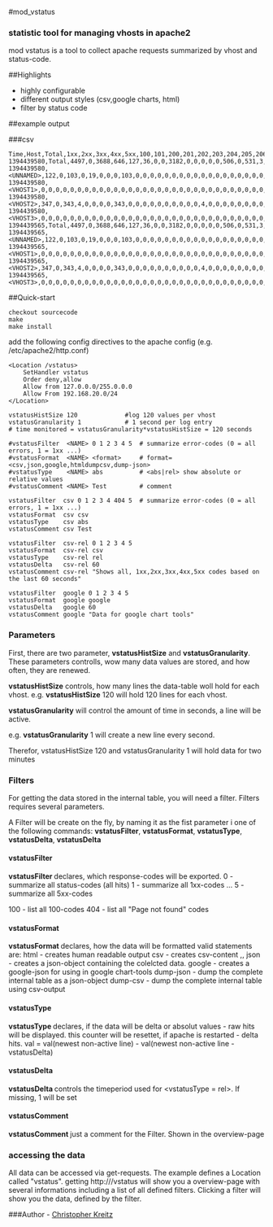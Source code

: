 #mod_vstatus

### statistic tool for managing vhosts in apache2
mod vstatus is a tool to collect apache requests summarized by vhost and status-code.

##Highlights
  - highly configurable
  - different output styles (csv,google charts, html)
  - filter by status code


##example output

###csv

    Time,Host,Total,1xx,2xx,3xx,4xx,5xx,100,101,200,201,202,203,204,205,206,300,301,302,303,304,305,306,307,400,401,402,403,404,405,406,407,408,409,410,411,412,413,414,415,416,417,500,501,502,503,504,505
    1394439580,Total,4497,0,3688,646,127,36,0,0,3182,0,0,0,0,0,506,0,531,3,2,110,0,0,0,1,97,0,0,10,0,0,0,19,0,0,0,0,0,0,0,0,0,36,0,0,0,0,0
    1394439580,<UNNAMED>,122,0,103,0,19,0,0,0,103,0,0,0,0,0,0,0,0,0,0,0,0,0,0,0,0,0,0,0,0,0,0,19,0,0,0,0,0,0,0,0,0,0,0,0,0,0,0
    1394439580,<VHOST1>,0,0,0,0,0,0,0,0,0,0,0,0,0,0,0,0,0,0,0,0,0,0,0,0,0,0,0,0,0,0,0,0,0,0,0,0,0,0,0,0,0,0,0,0,0,0,0
    1394439580,<VHOST2>,347,0,343,4,0,0,0,0,343,0,0,0,0,0,0,0,0,0,0,4,0,0,0,0,0,0,0,0,0,0,0,0,0,0,0,0,0,0,0,0,0,0,0,0,0,0,0
    1394439580,<VHOST3>,0,0,0,0,0,0,0,0,0,0,0,0,0,0,0,0,0,0,0,0,0,0,0,0,0,0,0,0,0,0,0,0,0,0,0,0,0,0,0,0,0,0,0,0,0,0,0
    1394439565,Total,4497,0,3688,646,127,36,0,0,3182,0,0,0,0,0,506,0,531,3,2,110,0,0,0,1,97,0,0,10,0,0,0,19,0,0,0,0,0,0,0,0,0,36,0,0,0,0,0
    1394439565,<UNNAMED>,122,0,103,0,19,0,0,0,103,0,0,0,0,0,0,0,0,0,0,0,0,0,0,0,0,0,0,0,0,0,0,19,0,0,0,0,0,0,0,0,0,0,0,0,0,0,0
    1394439565,<VHOST1>,0,0,0,0,0,0,0,0,0,0,0,0,0,0,0,0,0,0,0,0,0,0,0,0,0,0,0,0,0,0,0,0,0,0,0,0,0,0,0,0,0,0,0,0,0,0,0
    1394439565,<VHOST2>,347,0,343,4,0,0,0,0,343,0,0,0,0,0,0,0,0,0,0,4,0,0,0,0,0,0,0,0,0,0,0,0,0,0,0,0,0,0,0,0,0,0,0,0,0,0,0
    1394439565,<VHOST3>,0,0,0,0,0,0,0,0,0,0,0,0,0,0,0,0,0,0,0,0,0,0,0,0,0,0,0,0,0,0,0,0,0,0,0,0,0,0,0,0,0,0,0,0,0,0,0


##Quick-start

    checkout sourcecode
    make
    make install


add the following config directives to the apache config (e.g. /etc/apache2/http.conf)

    <Location /vstatus>
    	SetHandler vstatus
    	Order deny,allow
    	Allow from 127.0.0.0/255.0.0.0
    	Allow From 192.168.20.0/24
    </Location>
    
    vstatusHistSize 120				#log 120 values per vhost
    vstatusGranularity 1			# 1 second per log entry
	# time monitored = vstatusGranularity*vstatusHistSize = 120 seconds
    
    #vstatusFilter  <NAME> 0 1 2 3 4 5	# summarize error-codes (0 = all errors, 1 = 1xx ...)
    #vstatusFormat  <NAME> <format>		# format=<csv,json,google,htmldumpcsv,dump-json>
    #vstatusType    <NAME> abs			# <abs|rel> show absolute or relative values
    #vstatusComment <NAME> Test			# comment

    vstatusFilter  csv 0 1 2 3 4 404 5	# summarize error-codes (0 = all errors, 1 = 1xx ...)
    vstatusFormat  csv csv
    vstatusType    csv abs
    vstatusComment csv Test
    
    vstatusFilter  csv-rel 0 1 2 3 4 5
    vstatusFormat  csv-rel csv
    vstatusType    csv-rel rel
    vstatusDelta   csv-rel 60
    vstatusComment csv-rel "Shows all, 1xx,2xx,3xx,4xx,5xx codes based on the last 60 seconds"
    
    vstatusFilter  google 0 1 2 3 4 5
    vstatusFormat  google google
    vstatusDelta   google 60
    vstatusComment google "Data for google chart tools"


### Parameters

First, there are two parameter, **vstatusHistSize** and **vstatusGranularity**. These parameters controlls, wow many data values are stored, and how often, they are renewed.

**vstatusHistSize** controls, how many lines the data-table woll hold for each vhost.
e.g. **vstatusHistSize** 120 will hold 120 lines for each vhost.

**vstatusGranularity** will control the amount of time in seconds, a line will be active.

e.g. **vstatusGranularity** 1 will create a new line every second.

Therefor, vstatusHistSize 120 and vstatusGranularity 1 will hold data for two minutes


### Filters

For getting the data stored in the internal table, you will need a filter. Filters requires several parameters.

A Filter will be create on the fly, by naming it as the fist parameter i one of the following commands: **vstatusFilter**, **vstatusFormat**, **vstatusType**, **vstatusDelta**, **vstatusDelta**

#### vstatusFilter
**vstatusFilter <name> <filter>** declares, which response-codes will be exported.
0 - summarize all status-codes (all hits)
1 - summarize all 1xx-codes
...
5 - summarize all 5xx-codes

100 - list all 100-codes
404 - list all "Page not found" codes

#### vstatusFormat
**vstatusFormat <name> <format>** declares, how the data will be formatted
valid statements are:
    html      - creates human readable output
    csv       - creates csv-content <timestamp>,<vhost>,<codes as declared in vstatusFilter>
    json      - creates a json-object containing the colelcted data.
    google    - creates a google-json for using in google chart-tools
    dump-json - dump the complete internal table as a json-object
    dump-csv  - dump the complete internal table using csv-output
    
#### vstatusType
**vstatusType <name> <type>** declares, if the data will be delta or absolut values
<abs> - raw hits will be displayed. this counter will be resettet, if apache is restarted
<rel> - delta hits. val = val(newest non-active line) - val(newest non-active line - vstatusDelta)

#### vstatusDelta
**vstatusDelta <name> <delta>** controls the timeperiod used for <vstatusType = rel>. If missing, 1 will be set

#### vstatusComment
**vstatusComment <name> <comment>** just a comment for the Filter. Shown in the overview-page

### accessing the data
All data can be accessed via get-requests. The example defines a Location called "vstatus".
getting http://<ip>/vstatus will show you a overview-page with several informations including a list of all defined filters.
Clicking a filter will show you the data, defined by the filter.



###Author - [Christopher Kreitz](https://github.com/romses)
